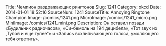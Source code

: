 Title: Чемпион раздражающих рингтонов 
Slug: 1241 
Category: xkcd 
Date: 2014-01-01 18:52:16 
SourceNum: 1241 
SourceTitle: Annoying Ringtone Champion 
Image: /comics/1241.png 
MicroImage: /comics/1241_micro.png 
MiniImage: /comics/1241_mini.png 
Description: Он оставил позади «Будильник радиочасов», «Си-бемоль на 194 децибела», «Тот звук из „Тупой и еще тупее“» и «Запись всхлипывающего голоса, умоляющего тебя ответить». 

